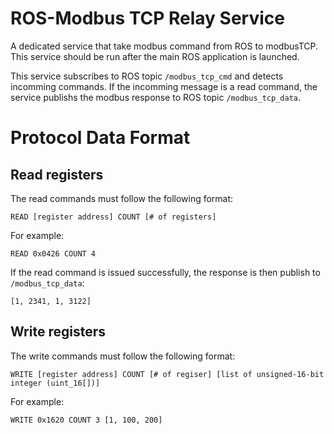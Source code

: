 # ROS-Modbus TCP Relay Service
A dedicated service that take modbus command from ROS to modbusTCP.
This service should be run after the main ROS application is launched.

This service subscribes to ROS topic `/modbus_tcp_cmd` and detects incomming commands.
If the incomming message is a read command, the service publishs the modbus response to ROS topic `/modbus_tcp_data`.

# Protocol Data Format
## Read registers
The read commands must follow the following format:

`READ [register address] COUNT [# of registers]`

For example:

`READ 0x0426 COUNT 4`

If the read command is issued successfully, the response is then publish to `/modbus_tcp_data`:

`[1, 2341, 1, 3122]`

## Write registers
The write commands must follow the following format:

`WRITE [register address] COUNT [# of regiser] [list of unsigned-16-bit integer (uint_16[])]`

For example:

`WRITE 0x1620 COUNT 3 [1, 100, 200]`

